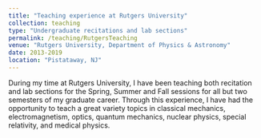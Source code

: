 ```yaml
---
title: "Teaching experience at Rutgers University"
collection: teaching
type: "Undergraduate recitations and lab sections"
permalink: /teaching/RutgersTeaching
venue: "Rutgers University, Department of Physics & Astronomy"
date: 2013-2019
location: "Pistataway, NJ"
---
```


During my time at Rutgers University, I have been teaching both recitation and lab sections for the Spring, Summer and Fall sessions for all but two semesters of my graduate career. Through this experience, I have had the opportunity to teach a great variety topics in classical mechanics, electromagnetism, optics, quantum mechanics, nuclear physics, special relativity, and medical physics. 

